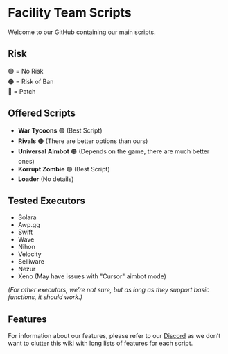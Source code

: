 # Facility Team Scripts

Welcome to our GitHub containing our main scripts.

## Risk

🟢 = No Risk  
🟠 = Risk of Ban  
🔴 = Patch

## Offered Scripts

- **War Tycoons** 🟢 (Best Script)
- **Rivals** 🟠 (There are better options than ours)
- **Universal Aimbot** 🟠 (Depends on the game, there are much better ones)
- **Korrupt Zombie** 🟢 (Best Script)
- **Loader** (No details)

## Tested Executors

- Solara
- Awp.gg
- Swift
- Wave
- Nihon
- Velocity
- Selliware
- Nezur
- Xeno (May have issues with "Cursor" aimbot mode)

*(For other executors, we’re not sure, but as long as they support basic functions, it should work.)*

## Features

For information about our features, please refer to our [Discord](https://discord.gg/jTuXv2Kcsn) as we don’t want to clutter this wiki with long lists of features for each script.
